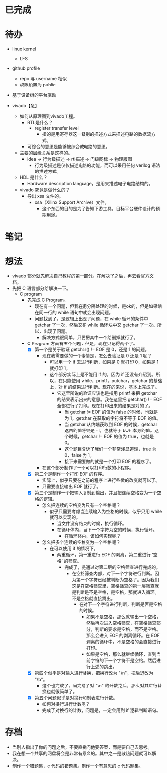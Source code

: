 # 已完成

# 待办
- linux kernel
	- LFS

- github profile
	- repo 与 username 相似
	- 权限设置为 public
- 基于设备树的平台驱动
- vivado【急】
	- 如何从原理图到vivado工程。
		- RTL是什么？
			- register transfer level
				- 指的是用寄存器这一级别的描述方式来描述电路的数据流方式。
		- 可综合的意思是能够被综合成电路的意思。
	- 主要的层级关系是这样的。
		- idea -> 行为级描述 -> rtl描述 -> 门级网标 -> 物理版图
			- 行为级描述是仅仅描述电路的功能，而可以采用任何 verilog 语法的描述方式。
	- HDL 是什么？
		- Hardware description language，是用来描述电子电路结构的。
	- vivado 究竟是做什么的？
		- 导出 xsa 文件的。
			- xsa（Xilinx Support Archive）文件。
				- 这个东西的目的是为了告知下游工具，目标平台硬件设计的预期用途。

# 笔记

# 想法
- vivado 部分就先解决自己教程的第一部分。在解决了之后，再去看官方文档。
- 先把 C 语言部分给解决一下。
	- C program
		- 先完成 C Program。
			- 现在有一个问题，但我在用分隔处理的时候，是ok的，但是如果缩在同一行的 while 语句中就会出现问题。
			- 问题找到了，是逻辑上出现了问题，在 while 循环的条件中 getchar 了一次，然后又在 while 循环块中又 getchar 了一次。所以，出现了问题。
				- 解决方式很简单，只要把其中一个给删掉就行了。
		- C Program 方面有五个问题，但是，现在只记得两个了。
			- [x] 第一个是关于验证 getchar() != EOF 是 0，还是 1 的问题。
				- 现在我需要做的一个事情是，怎么去验证是 0 还是 1 呢？
					- 可以用一个 if 去进行判断，如果是 0 就打印 0，如果是 1 就打印 1。
					- 这个部分实际上是不能用 if 的，因为 if 还没有介绍到。所以，在只能使用 while，printf，putchar，getchar 的基础上，对 if 的结果进行判断。现在的来说，基本上完成了。
						- 它这里所说的验证应该也是指用 printf 来把 getchar 的结果表示出来的意思。我在这里把 getchar() != EOF 全部进行了打印。现在打印出来的结果是对的了。
							- 当 getchar != EOF 的值为 false 的时候，也就是为 1，getchar 在获取的字符将不等于 EOF 的值。
							- 当 getchar 从终端获取到 EOF 的时候，getchar 返回的值将会是 -1，也就等于 EOF 本身的值。这个时候，getchar != EOF 的值为 true，也就是 0。
							- 这个题目告诉了我们一个非常浅显道理，true 为 0，false 为 1。
							- 接下来需要做的就是一个打印 EOF 的程序了。
				- 在这个部分制作了一个可以打印行数的小程序。
			- [x] 第二个是制作一个打印 EOF 的程序。
				- 实际上，似乎只要在之前的程序上进行些微的改变就可以了。
				- 只需要直接输出 EOF 就行了。
			- [x] 第三个是制作一个把输入复制到输出，并且把连续空格变为一个空格的逻辑。
				- 怎么把连续的空格变为只有一个空格呢？
					- 似乎只需要考虑当连续输入为空格的时候，似乎只用 while 就可以实现的。
						- 当文件没有结束的时候，执行循环。
						- 在循环体内，当下一个字符为空的时候，执行循环。
							- 在循环体内，该如何实现呢？
				- 怎么把多个连续的空格变为一个空格呢？
					- 在可以使用 if 的情况下。
						- 两重循环，第一重进行 EOF 的剥离，第二重进行 ’空格‘ 的筛查。
							- 完成了，是通过对第二层的空格筛查进行完成的。
								- 在空格筛查内部，对下一个字符进行判断。因为第一个字符已经被判断为空格了。因为我们这是在空格筛查里，空格筛查的第一层筛查就是判断是不是空格，是空格，那就进入循环。不是空格就直接跳出。
									- 在对下一个字符进行判断，判断是否是空格的时候。
										- 如果不是空格，那么就输出一个空格，然后再次进入空格筛查，在空格筛查部分，判断的要求是空格，而不是空格。那么会进入 EOF 的剥离循环。在 EOF 剥离的循环中，不是空格的会直接进行打印。
										- 如果是空格，那么就继续循环，直到当前字符的下一个字符不是空格。然后进行上述的跳出。
			- [x] 第四个似乎是对输入进行替换，把换行改为 "\n"，把后退改为 "\b"。
				- 这个也完成了。当完成了对 "\n" 的计数之后，那么对其进行替换也就很简单了。
			- [x] 第五个问题似乎是对换行和制表进行计数。
				- 如何对换行进行计数呢？
				- 完成了对换行的计数，问题是，一定会用到 if 逻辑判断语句。


# 存档
- 当别人指出了你的问题之后，不要直接问他要答案，而是要自己去思考。
- 我在想一个共享的网盘将会是非常有意义的。其中之一是散热问题就可以解决。
- 制作一个错题集，c 代码的错题集。制作一个有意思的 c 代码题集。